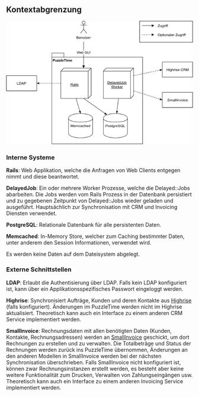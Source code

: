 ## Kontextabgrenzung

![Kontextabgrenzung](kontextabgrenzung.png)

### Interne Systeme

**Rails**: Web Applikation, welche die Anfragen von Web Clients entgegen nimmt und diese beantwortet. 

**DelayedJob**: Ein oder mehrere Worker Prozesse, welche die Delayed::Jobs abarbeiten. 
Die Jobs werden vom Rails Prozess in der Datenbank persistiert und zu gegebenen Zeitpunkt 
von Delayed::Jobs wieder geladen und ausgeführt. Hauptsächlich zur Synchronisation mit
CRM und Invoicing Diensten verwendet.

**PostgreSQL**: Relationale Datenbank für alle persistenten Daten.

**Memcached**: In-Memory Store, welcher zum Caching bestimmter Daten,
 unter anderem den Session Informationen, verwendet wird.

Es werden keine Daten auf dem Dateisystem abgelegt.


### Externe Schnittstellen

**LDAP**: Erlaubt die Authentisierung über LDAP. Falls kein LDAP konfiguriert ist, kann über ein 
 Applikationsspezifisches Passwort eingeloggt werden.

**Highrise**: Synchronisiert Aufträge, Kunden und deren Kontakte aus
 [Highrise](https://highrisehq.com) (falls konfiguriert). 
 Änderungen im PuzzleTime werden nicht im Highrise aktualisiert. 
 Theoretisch kann auch ein Interface zu einem anderen CRM Service implementiert werden.
 
**SmallInvoice**: Rechnungsdaten mit allen benötigten Daten (Kunden, Kontakte, Rechnungsadressen)
 werden an [SmallInvoice](https://www.smallinvoice.ch) geschickt, um dort Rechnungen zu erstellen
 und zu verwalten.
 Die Totalbeträge und Status der Rechnungen werden zurück ins PuzzleTime übernommen, 
 Änderungen an den anderen Modellen in SmallInvoice werden bei der nächsten Synchronisation 
 überschrieben. 
 Falls SmallInvoice nicht konfiguriert ist, können zwar Rechnungsinstanzen erstellt 
 werden, es besteht aber keine weitere Funktionalität zum Drucken, Verwalten von Zahlungseingängen usw.
 Theoretisch kann auch ein Interface zu einem anderen Invoicing Service implementiert werden.